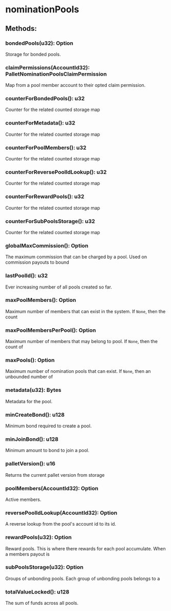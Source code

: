 # nominationPools

## Methods:

### bondedPools(u32): Option<PalletNominationPoolsBondedPoolInner>

 Storage for bonded pools.

### claimPermissions(AccountId32): PalletNominationPoolsClaimPermission

 Map from a pool member account to their opted claim permission.

### counterForBondedPools(): u32

Counter for the related counted storage map

### counterForMetadata(): u32

Counter for the related counted storage map

### counterForPoolMembers(): u32

Counter for the related counted storage map

### counterForReversePoolIdLookup(): u32

Counter for the related counted storage map

### counterForRewardPools(): u32

Counter for the related counted storage map

### counterForSubPoolsStorage(): u32

Counter for the related counted storage map

### globalMaxCommission(): Option<Perbill>

 The maximum commission that can be charged by a pool. Used on commission payouts to bound

### lastPoolId(): u32

 Ever increasing number of all pools created so far.

### maxPoolMembers(): Option<u32>

 Maximum number of members that can exist in the system. If `None`, then the count

### maxPoolMembersPerPool(): Option<u32>

 Maximum number of members that may belong to pool. If `None`, then the count of

### maxPools(): Option<u32>

 Maximum number of nomination pools that can exist. If `None`, then an unbounded number of

### metadata(u32): Bytes

 Metadata for the pool.

### minCreateBond(): u128

 Minimum bond required to create a pool.

### minJoinBond(): u128

 Minimum amount to bond to join a pool.

### palletVersion(): u16

Returns the current pallet version from storage

### poolMembers(AccountId32): Option<PalletNominationPoolsPoolMember>

 Active members.

### reversePoolIdLookup(AccountId32): Option<u32>

 A reverse lookup from the pool's account id to its id.

### rewardPools(u32): Option<PalletNominationPoolsRewardPool>

 Reward pools. This is where there rewards for each pool accumulate. When a members payout is

### subPoolsStorage(u32): Option<PalletNominationPoolsSubPools>

 Groups of unbonding pools. Each group of unbonding pools belongs to a

### totalValueLocked(): u128

 The sum of funds across all pools.